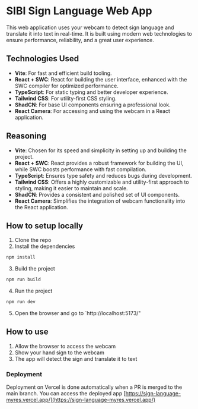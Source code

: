 # SIBI Sign Language Web App

This web application uses your webcam to detect sign language and translate it into text in real-time. It is built using modern web technologies to ensure performance, reliability, and a great user experience.

## Technologies Used

- **Vite**: For fast and efficient build tooling.
- **React + SWC**: React for building the user interface, enhanced with the SWC compiler for optimized performance.
- **TypeScript**: For static typing and better developer experience.
- **Tailwind CSS**: For utility-first CSS styling.
- **ShadCN**: For base UI components ensuring a professional look.
- **React Camera**: For accessing and using the webcam in a React application.

## Reasoning

- **Vite**: Chosen for its speed and simplicity in setting up and building the project.
- **React + SWC**: React provides a robust framework for building the UI, while SWC boosts performance with fast compilation.
- **TypeScript**: Ensures type safety and reduces bugs during development.
- **Tailwind CSS**: Offers a highly customizable and utility-first approach to styling, making it easier to maintain and scale.
- **ShadCN**: Provides a consistent and polished set of UI components.
- **React Camera**: Simplifies the integration of webcam functionality into the React application.

## How to setup locally

1. Clone the repo
2. Install the dependencies

```bash
npm install
```

3. Build the project

```bash
npm run build
```

4. Run the project

```bash
npm run dev
```

5. Open the browser and go to `http://localhost:5173/"

## How to use

1. Allow the browser to access the webcam
2. Show your hand sign to the webcam
3. The app will detect the sign and translate it to text

### Deployment

Deployment on Vercel is done automatically when a PR is merged to the main branch.
You can access the deployed app [https://sign-language-myres.vercel.app/](https://sign-language-myres.vercel.app/)
